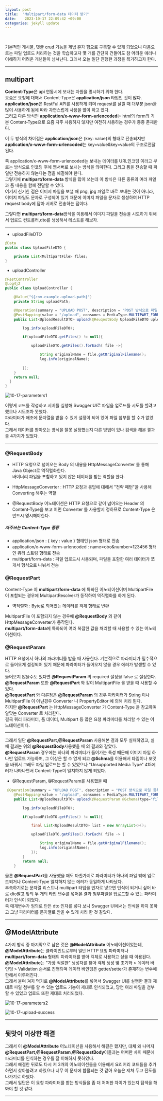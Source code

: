 ```yaml
---
layout: post
title:  "Multipart/form-data 데이터 받기" 
date:    2023-10-17 22:09:42 +09:00
categories: jekyll update
---
```


<br>

기본적인 게시물, 댓글 crud 기능을 제법 혼자 힘으로 구축할 수 있게 되었으니 다음으로는 파일 업로드 처리하는 것을 학습하고자 몇 개를 간단히 건들어도 참 어려운 에러나 이해하기 어려운 개념들이 넘쳐난다. 그래서 오늘 일단 진행한 과정을 복기하고자 한다.<br>

---------------------------------------

multipart
-------------

**Content-Type**은 api 연동시에 보내는 자원을 명시하기 위해 한다.<br>
요즘은 요청에 대해서 Content-Type은 **application/json** 타입인 것이 많다.<br>
**application/json**은 RestFul API를 사용하게 되며 request를 날릴 때 대부분 json을 많이 사용하게 됨에 따라 자연스럽게 사용을 많이 하고 있다.<br>
그리고 다른 방식인 **application/x-www-form-urlencoded**는 html의 form의 기본 Content-Type으로 요즘 자주 사용하지 않지만 여전히 사용하는 경우가 종종 존재한다.<br>

이 두 방식의 차이점은 **application/json**은 {key: value}의 형태로 전송되지만 **application/x-www-form-urlencoded**는 key=value&key=value의 구조로전달된다.<br>

즉 application/x-www-form-urlencoded는 보내는 데이터를 URL인코딩 이라고 부르는 방식으로 인코딩 후에 웹서버로 보내는 방식을 의미한다. 그리고 폼을 전송할 때 파일만 전송하지 않는다는 점을 해결해야 한다.<br>
그렇기에 **multipart/form-data** 방식을 많이 쓰는데 이 방식은 다른 종류의 여러 파일과 폼 내용을 함께 전달할 수 있다.<br>
여기서 신기한 점은 이미지 파일을 보낼 때 png, jpg 파일로 바로 보내는 것이 아니라, 이미지 파일도 문자로 구성되어 있기 때문에 이미지 파일을 문자로 생성하여 HTTP request body에 담아 서버로 전송하는 점이다.<br>

그렇다면 **multipart/form-data**방식을 이용해서 이미지 파일을 전송을 시도하기 위해서 업로드 컨트롤러,dto를 생성해서 테스트를 해보자.<br> 

---------------------------------------

- uploadFileDTO 

```java
@Data
public class UploadFileDTO {

    private List<MultipartFile> files;
}
```

- uploadController 

```java
@RestController
@Log4j2
public class UploadController {

    @Value("${com.example.upload.path}")
    private String uploadPath;

    @Operation(summary = "UPLOAD POST", description = "POST 방식으로 파일 등록")
    @PostMapping(value = "/upload", consumes = MediaType.MULTIPART_FORM_DATA_VALUE)
    public List<UploadResultDTO> upload(@ReuqestBody UploadFileDTO uploadFileDTO){

        log.info(uploadFileDTO);

        if(uploadFileDTO.getFiles() != null){

            uploadFileDTO.getFiles().forEach( file ->{

                String originalName = file.getOriginalFilename();
                log.info(originalName);
               
        });
    }
    return null;
  }
}
```



![10-17-parameters1](https://github.com/jiuseu/hyuntrace0915.github.io/assets/109057859/bf68343e-a828-4625-9645-566ac8afc308)
<br>

이렇게 코드를 작성하고 서버를 실행해 Swagger UI로 파일을 업로드를 시도를 할려고 했으나 시도조차 못했다.<br>
파라미터가 애초에 문자열을 받을 수 있게 설정이 되어 있어 파일 첨부를 할 수가 없었다.<br>
그래서 데이터를 받아오는 방식을 잘못 설정했는지 다른 방법이 있나 검색을 해본 결과 총 4가지가 있었다.<br>

---------------------------------------


### @RequestBody

- HTTP 요청으로 넘어오는 Body 의 내용을 HttpMessageConverter 를 통해 Java Object로 역직렬화한다.<br>
  바이너리 파일을 포함하고 있지 않은 데이터를 받는 역할을 한다.<br>

* HttpMessageConverter : HTTP 요청과 응답에 대해서 "전략 패턴"을 사용해 Converting 해주는 역할<br>

- @RequestBody 어노테이션은 HTTP 요청으로 같이 넘어오는 Header 의 Content-Type을 보고 어떤 Converter 를 사용할지 정하므로 Content-Type 은 반드시 명시해야한다.<br>

##### 자주쓰는 Content-Type 종류

- application/json : { key : value } 형태인 json 형태로 전송
- application/x-www-form-urlencoded : name=obo&number=123456 형태인 쿼리 스트링 형태로 전송
- multipart/form-data : 파일 업로드시 사용되며, 파일을 포함한 여러 데이터가 쪼개서 형식으로 나눠서 전송


### @RequestPart

Content-Type 이 **multipart/form-data** 에 특화된 어노테이션이며 MultipartFile 이 포함되는 경우에 
MultipartResolver가 동작하여 역직렬화를 하게 된다.<br>
* 역직렬화 : Byte로 되어있는 데이터를 객체 형태로 변환

MultipartFile 이 포함되지 않는 경우에 **@RequestBody** 와 같이 HttpMessageConverter가 동작된다.<br>
**multipart/form-data**에 특화되어 여러 복잡한 값을 처리할 때 사용할 수 있는 어노테이션이다.<br>

 

### @RequestParam

HTTP 요청에서 하나의 파라미터를 받을 때 사용한다. 기본적으로 파라미터가 필수적으로 들어오게 설정되어 있기 때문에 파라미터가 들어오지 않을 경우 에러가 발생할 수 있다.<br>
들어오지 않을수도 있다면 **@RequestParam** 의 required 설정을 false 로 설정한다.<br>
**@RequestParam** 또한 **@RequestPart** 와 같이 MultipartFile 을 받을 때 사용할 수 있다.<br>
**@RequestPart** 와 다른점은 **@RequestParam** 의 경우 파라미터가 String 이나 MultipartFile 이 아닌경우
Converter 나 PropertyEditor 에 의해 처리 된다.<br>
하지만 **@RequestPart** 는 HttpMessageConverter 가 Content-Type 을 참고하여 알맞는 Converter 로
처리한다.<br>
결국 쿼리 파라미터, 폼 데이터, Multipart 등 많은 요청 파라미터를 처리할 수 있는 어노테이션이다.<br>

---------------------------------------

그래서 일단 **@RequestPart**,**@RequestParam** 사용해본 결과 모두 실패하였고, 실패 결과는 위의 **@RequestBody**사용했을 때 의 결과와 같았다.<br>
**@RequestParam** 경우에는 하나의 파라미터가 들어가는 특성 때문에 이미지 파일 하나만 업로드 가능하며, 그 이상은 할 수 없게 되고 **@Schma**를 이용해서 타입이나 포맷을 바꿔서 그래도 파일 업로드는 할 수 있었으나 "Unsupported Media Type" 415에러가 나타나면서 Content-Type이 일치하지 않게 되었다.<br>

- @RequestParam, @RequestParam를 사용했을 때
```java
 @Operation(summary = "UPLOAD POST", description = "POST 방식으로 파일 등록")
    @PostMapping(value = "/upload", consumes = MediaType.MULTIPART_FORM_DATA_VALUE)
    public List<UploadResultDTO> upload(@RequestParam @Schema(type="file") UploadFileDTO uploadFileDTO){

        log.info(uploadFileDTO);

        if(uploadFileDTO.getFiles() != null){

            final List<UploadResultDTO> list = new ArrayList<>();

            uploadFileDTO.getFiles().forEach( file -> {

                String originalName = file.getOriginalFilename();
                log.info(originalName);
            });
        }
        return null;
    }
```

물론 **@RequestPart**를 사용했을 때도 마찬가지로 파라미터가 하나의 파일 밖에 업로드되거나 Content-Type 일치하지 않는 에러가 동일하게 나타났다.<br>
추측하기로는 문자열 리스트나 multipart 타입을 인자로 넣으면 인식이 되거니 싶어 바로 dto말고 앞의 두 개의 타입 변수를 넣어본 결과 첨부파일을 업로드할 수 있는 파라미터가 인식이 되었다.<br>
즉 매개변수가 임의로 만든 dto 인자를 넣다 보니 Swagger UI에서는 인식을 하지 못하고 그냥 파라미터를 문자열로 받을 수 있게 처리 한 것 같았다.<br>

---------------------------------------


@ModelAttribute
-------------

4가지 방식 중 마지막으로 남은 것은 **@ModelAttribute** 어노테이션이었는데, **@ModelAttribute**는 클라이언트로부터 일반 HTTP 요청 파라미터나 **multipart/form-data** 형태의 파라미터를 받아 객체로 사용하고 싶을 때 이용된다.<br>
**@ModelAttribute**는 "가장 적절한" 생성자를 찾아 객체 생성 및 초기화 > 데이터 바인딩 > Validation 순서로 진행되며 데이터 바인딩은 getter/setter가 존재하는 변수에 한해서 이루어진다.<br>
그래서 울며 겨자 먹기로 **@ModelAttribute**를 넣어서 Swagger UI를 실행한 결과 제대로 파일 첨부를 할 수 있는 업로드 기능이 제대로 인식되었고, 당연 여러 파일을 첨부할 수 있었고 업로드 또한 제대로 처리되었다.<br>


![10-17-parameters2](https://github.com/jiuseu/hyuntrace0915.github.io/assets/109057859/42d5ebfd-23de-47ac-944d-0f3d84f54eb9)

![10-17-upload-success](https://github.com/jiuseu/hyuntrace0915.github.io/assets/109057859/9d9ce136-86f8-4248-b0f0-bddaa9c9b1b5)



---------------------------------------


뒷맛이 이상한 해결
-------------

그래서 이 **@ModelAttribute** 어노테이션을 사용해서 해결은 했지만, 대체 왜 나머지 **@RequestPart**,**@RequestParam**,**@RequestBody**이들과는 어떠한 차이 때문에 파라미터를 인식하는 경우를 잘 이해하지 못하였다.<br>
그래서 해결한 뒤로도 다시 저 3개의 어노테이션들을 이용해서 요리저리 코드들을 추가하면서 찾아볼려고 하였으나 너무 이 문제에 함몰되는 것 같아 오늘은 제쳐 두고 진도를 나가기로 하였다.<br>
그래서 일단은 이 요청 파라미터를 받는 방식들을 좀 더 어떠한 차이가 있는지 탐색을 해봐야 할 것 같다.<br>   

---------------------------------------




[jekyll-docs]: https://jekyllrb.com/docs/home
[jekyll-gh]:   https://github.com/jekyll/jekyll
[jekyll-talk]: https://talk.jekyllrb.com/
